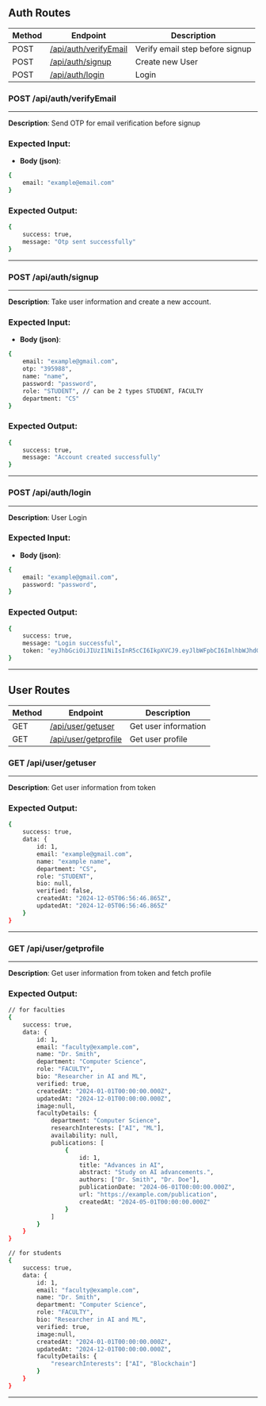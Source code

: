 ## Auth Routes

| Method  | Endpoint                                         | Description                      |
|-------- |--------------------------------------------------|----------------------------------|
| POST    | [/api/auth/verifyEmail](#post-apiauthverifyemail)| Verify email step before signup  |
| POST    | [/api/auth/signup](#post-apiauthsignup)          | Create new User                  |
| POST    | [/api/auth/login](#post-apiauthlogin)            | Login                            |



### POST /api/auth/verifyEmail
---
**Description**: Send OTP for email verification before signup

### Expected Input:

- **Body (json)**:
```bash
{
    email: "example@email.com"
}
```

### Expected Output:
```bash
{
    success: true,
    message: "Otp sent successfully"
}
```
---
### POST /api/auth/signup
---
**Description**: Take user information and create a new account.

### Expected Input:

- **Body (json)**: 
```bash
{
    email: "example@gmail.com",
    otp: "395988",
    name: "name",
    password: "password",
    role: "STUDENT", // can be 2 types STUDENT, FACULTY
    department: "CS"
}
```

### Expected Output:
```bash
{
    success: true,
    message: "Account created successfully"
}
```
---
### POST /api/auth/login
---
**Description**: User Login

### Expected Input:

- **Body (json)**: 
```bash
{
    email: "example@gmail.com",
    password: "password",
}
```

### Expected Output:
```bash
{
    success: true,
    message: "Login successful",
    token: "eyJhbGciOiJIUzI1NiIsInR5cCI6IkpXVCJ9.eyJlbWFpbCI6ImlhbWJhdG1hbi5pYWJAZ21haWwuY29tIiwicm9sZSI6IlNUVURFTlQiLCJkZXB0IjoiQ1MiLCJpYXQiOjE3MzMzODMwMzR9.Bpso2tMdhc1UXdCtpm6eGJLY-fCJiD7fLnxz5jz72nU"
}
```
---
## User Routes

| Method  | Endpoint                                         | Description                      |
|-------- |--------------------------------------------------|----------------------------------|
| GET     | [/api/user/getuser](#get-apiusergetuser)         | Get user information             |
| GET     | [/api/user/getprofile](#get-apiusergetprofile)   | Get user profile            |

### GET /api/user/getuser
---
**Description**: Get user information from token

### Expected Output:
```bash
{
    success: true,
    data: {
        id: 1,
        email: "example@gmail.com",
        name: "example name",
        department: "CS",
        role: "STUDENT",
        bio: null,
        verified: false,
        createdAt: "2024-12-05T06:56:46.865Z",
        updatedAt: "2024-12-05T06:56:46.865Z"
    }
}
```
---
### GET /api/user/getprofile
---
**Description**: Get user information from token and fetch profile 

### Expected Output:
```bash
// for faculties
{
    success: true,
    data: {
        id: 1,
        email: "faculty@example.com",
        name: "Dr. Smith",
        department: "Computer Science",
        role: "FACULTY",
        bio: "Researcher in AI and ML",
        verified: true,
        createdAt: "2024-01-01T00:00:00.000Z",
        updatedAt: "2024-12-01T00:00:00.000Z",
        image:null,
        facultyDetails: {
            department: "Computer Science",
            researchInterests: ["AI", "ML"],
            availability: null,
            publications: [
                {
                    id: 1,
                    title: "Advances in AI",
                    abstract: "Study on AI advancements.",
                    authors: ["Dr. Smith", "Dr. Doe"],
                    publicationDate: "2024-06-01T00:00:00.000Z",
                    url: "https://example.com/publication",
                    createdAt: "2024-05-01T00:00:00.000Z"
                }
            ]
        }
    }
}

// for students
{
    success: true,
    data: {
        id: 1,
        email: "faculty@example.com",
        name: "Dr. Smith",
        department: "Computer Science",
        role: "FACULTY",
        bio: "Researcher in AI and ML",
        verified: true,
        image:null,
        createdAt: "2024-01-01T00:00:00.000Z",
        updatedAt: "2024-12-01T00:00:00.000Z",
        facultyDetails: {
            "researchInterests": ["AI", "Blockchain"]
        }
    }
}
```
---




